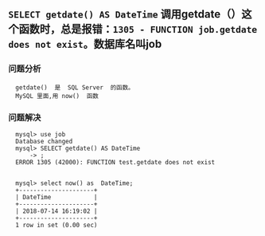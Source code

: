 ## `SELECT getdate() AS DateTime`  调用getdate（）这个函数时，总是报错：`1305 - FUNCTION job.getdate does not exist`。数据库名叫job

### 问题分析


      getdate()  是  SQL Server  的函数。
      MySQL 里面,用 now()  函数

### 问题解决

      mysql> use job
      Database changed
      mysql> SELECT getdate() AS DateTime
          -> ;
      ERROR 1305 (42000): FUNCTION test.getdate does not exist


      mysql> select now() as  DateTime;
      +---------------------+
      | DateTime            |
      +---------------------+
      | 2018-07-14 16:19:02 |
      +---------------------+
      1 row in set (0.00 sec)
